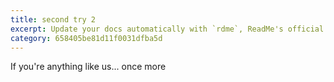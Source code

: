 ```yaml
---
title: second try 2
excerpt: Update your docs automatically with `rdme`, ReadMe's official CLI and GitHub Action!
category: 658405be81d11f0031dfba5d
---
```


If you're anything like us...
once more